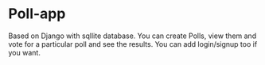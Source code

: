 # Poll-app
Based on Django with sqllite database.
You can create Polls, view them and vote for a particular poll and see the results.
You can add login/signup too if you want.
